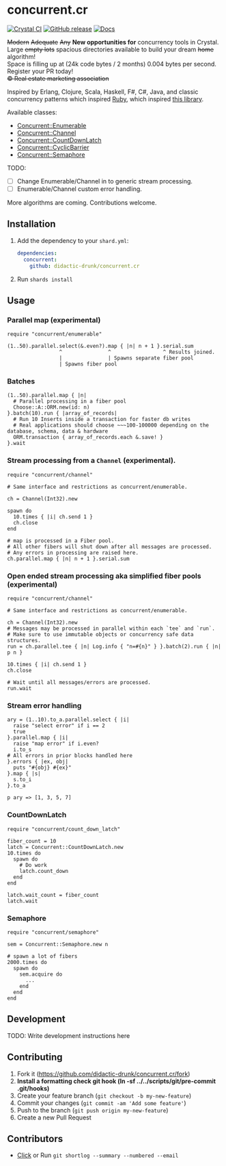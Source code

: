 # concurrent.cr
[![Crystal CI](https://github.com/didactic-drunk/concurrent.cr/actions/workflows/crystal.yml/badge.svg)](https://github.com/didactic-drunk/concurrent.cr/actions/workflows/crystal.yml)
[![GitHub release](https://img.shields.io/github/release/didactic-drunk/concurrent.cr.svg)](https://github.com/didactic-drunk/concurrent.cr/releases)
[![Docs](https://img.shields.io/badge/docs-available-brightgreen.svg)](https://didactic-drunk.github.io/concurrent.cr/main)

<strike>Modern</strike> <strike>Adequate</strike> <strike>Any</strike> 
**New opportunities for** concurrency tools in Crystal.  
Large <strike>empty lots</strike> spacious directories available to build your dream <strike>home</strike> algorithm!  
Space is filling up at (24k code bytes / 2 months) 0.004 bytes per second.  Register your PR today!  
<strike>©️ Real estate marketing association</strike>

Inspired by Erlang, Clojure, Scala, Haskell, F#, C#, Java, and classic concurrency patterns which inspired 
[Ruby](https://github.com/ruby-concurrency/concurrent-ruby), 
which inspired [this library](https://github.com/didactic-drunk/concurrent.cr).

Available classes:
* [Concurrent::Enumerable](https://didactic-drunk.github.io/concurrent.cr/Concurrent/Stream.html)
* [Concurrent::Channel](https://didactic-drunk.github.io/concurrent.cr/Concurrent/Stream.html)
* [Concurrent::CountDownLatch](https://didactic-drunk.github.io/concurrent.cr/Concurrent/CountDownLatch.html)
* [Concurrent::CyclicBarrier](https://didactic-drunk.github.io/concurrent.cr/Concurrent/CyclicBarrier.html)
* [Concurrent::Semaphore](https://didactic-drunk.github.io/concurrent.cr/Concurrent/Semaphore.html)

TODO:
* [ ] Change Enumerable/Channel in to generic stream processing.
* [ ] Enumerable/Channel custom error handling.

More algorithms are coming.  Contributions welcome.

## Installation

1. Add the dependency to your `shard.yml`:

   ```yaml
   dependencies:
     concurrent:
       github: didactic-drunk/concurrent.cr
   ```

2. Run `shards install`

## Usage

### Parallel map (experimental)
```crystal
require "concurrent/enumerable"

(1..50).parallel.select(&.even?).map { |n| n + 1 }.serial.sum
                 ^               ^                 ^ Results joined.
                 |               | Spawns separate fiber pool
                 | Spawns fiber pool
```


### Batches
```crystal
(1..50).parallel.map { |n|
  # Parallel processing in a fiber pool
  Choose::A::ORM.new(id: n)
}.batch(10).run { |array_of_records|
  # Run 10 Inserts inside a transaction for faster db writes
  # Real applications should choose ~~~100-100000 depending on the database, schema, data & hardware
  ORM.transaction { array_of_records.each &.save! }
}.wait
```

### Stream processing from a `Channel` (experimental).
```crystal
require "concurrent/channel"

# Same interface and restrictions as concurrent/enumerable.

ch = Channel(Int32).new

spawn do
  10.times { |i| ch.send 1 }
  ch.close
end

# map is processed in a Fiber pool.
# All other fibers will shut down after all messages are processed.
# Any errors in processing are raised here.
ch.parallel.map { |n| n + 1 }.serial.sum
```

### Open ended stream processing aka simplified fiber pools (experimental)
```crystal
require "concurrent/channel"

# Same interface and restrictions as concurrent/enumerable.

ch = Channel(Int32).new
# Messages may be processed in parallel within each `tee` and `run`.
# Make sure to use immutable objects or concurrency safe data structures.
run = ch.parallel.tee { |n| Log.info { "n=#{n}" } }.batch(2).run { |n| p n }

10.times { |i| ch.send 1 }
ch.close

# Wait until all messages/errors are processed.
run.wait
```

### Stream error handling
```crystal
ary = (1..10).to_a.parallel.select { |i|
  raise "select error" if i == 2
  true
}.parallel.map { |i|
  raise "map error" if i.even?
  i.to_s
# All errors in prior blocks handled here
}.errors { |ex, obj|
  puts "#{obj} #{ex}"
}.map { |s|
  s.to_i
}.to_a

p ary => [1, 3, 5, 7]
```

### CountDownLatch
```crystal
require "concurrent/count_down_latch"

fiber_count = 10
latch = Concurrent::CountDownLatch.new
10.times do
  spawn do
    # Do work
    latch.count_down
  end
end

latch.wait_count = fiber_count
latch.wait
```

### Semaphore

```crystal
require "concurrent/semaphore"

sem = Concurrent::Semaphore.new n

# spawn a lot of fibers
2000.times do
  spawn do
    sem.acquire do
      ...
    end
  end
end
```

## Development

TODO: Write development instructions here

## Contributing

1. Fork it (<https://github.com/didactic-drunk/concurrent.cr/fork>)
2. **Install a formatting check git hook (ln -sf ../../scripts/git/pre-commit .git/hooks)**
3. Create your feature branch (`git checkout -b my-new-feature`)
4. Commit your changes (`git commit -am 'Add some feature'`)
5. Push to the branch (`git push origin my-new-feature`)
6. Create a new Pull Request

## Contributors

- [Click](https://github.com/didactic-drunk/concurrent.cr/graphs/contributors) or Run `git shortlog --summary --numbered --email`

